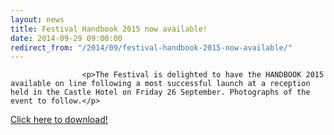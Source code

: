 ```yaml
---
layout: news
title: Festival Handbook 2015 now available!
date: 2014-09-29 09:00:00
redirect_from: "/2014/09/festival-handbook-2015-now-available/"
---
```

<section>

                    
                    <p>The Festival is delighted to have the HANDBOOK 2015 available on line following a most successful launch at a reception held in the Castle Hotel on Friday 26 September. Photographs of the event to follow.</p>
<p><a href="{{ "/wp-content/uploads/2014/01/Festival_Handbook_2015.pdf" | prepend: site.github.url }}" onclick="_gaq.push(['_trackEvent','download','http://www.tauntonfestival.org.uk/wp-content/uploads/2014/01/Festival_Handbook_2015.pdf']);" >Click here to download!</a></p>

                
</section>
